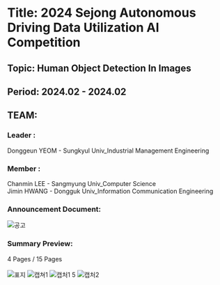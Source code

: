 # Title: 2024 Sejong Autonomous Driving Data Utilization AI Competition<br/>
## Topic: Human Object Detection In Images<br/>
## Period: 2024.02 - 2024.02 <br/>
## TEAM:<br/>
### Leader : <br/>
Donggeun YEOM - Sungkyul Univ_Industrial Management Engineering <br/>
### Member : <br/>
Chanmin LEE - Sangmyung Univ_Computer Science <br/>
Jimin HWANG - Dongguk Univ_Information Communication Engineering <br/>


### Announcement Document:<br/>
![공고](https://github.com/user-attachments/assets/57a9fd78-5ecf-4c3f-93b2-da173a38a276)


### Summary Preview:<br/>
4 Pages / 15 Pages<br/>
<br/>
![표지](https://github.com/user-attachments/assets/2ec11759-ad0a-4e7d-a5dc-f86b7e07e475)
![캡쳐1](https://github.com/user-attachments/assets/d2fddfbd-9a95-4223-b6bb-add2105f0c11)
![캡처1 5](https://github.com/user-attachments/assets/a50612e9-8152-4289-95ee-c589b8a95250)
![캡처2](https://github.com/user-attachments/assets/b85850c5-1191-4151-b067-2f347273c9a9)

